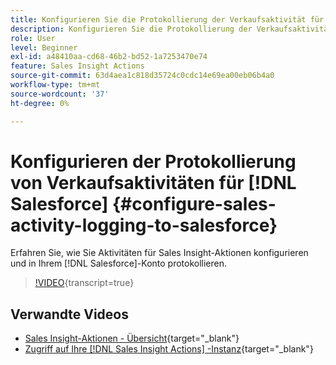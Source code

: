 ```yaml
---
title: Konfigurieren Sie die Protokollierung der Verkaufsaktivität für [!DNL Salesforce]
description: Konfigurieren Sie die Protokollierung der Verkaufsaktivität für [!DNL Salesforce]
role: User
level: Beginner
exl-id: a48410aa-cd68-46b2-bd52-1a7253470e74
feature: Sales Insight Actions
source-git-commit: 63d4aea1c818d35724c0cdc14e69ea00eb06b4a0
workflow-type: tm+mt
source-wordcount: '37'
ht-degree: 0%

---
```


# Konfigurieren der Protokollierung von Verkaufsaktivitäten für [!DNL Salesforce] {#configure-sales-activity-logging-to-salesforce}

Erfahren Sie, wie Sie Aktivitäten für Sales Insight-Aktionen konfigurieren und in Ihrem [!DNL Salesforce]-Konto protokollieren.

>[!VIDEO](https://video.tv.adobe.com/v/340843/?quality=12&learn=on){transcript=true}

## Verwandte Videos

* [Sales Insight-Aktionen - Übersicht](/help/sales-insight-actions/sales-insight-actions-overview.md){target="_blank"}
* [Zugriff auf Ihre  [!DNL Sales Insight Actions] -Instanz](/help/sales-insight-actions/accessing-your-sales-insight-actions-instance.md){target="_blank"}
